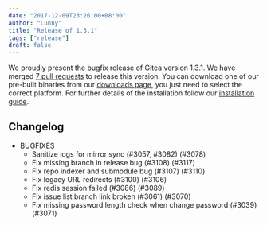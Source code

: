 ```yaml
---
date: "2017-12-09T23:26:00+08:00"
author: "Lunny"
title: "Release of 1.3.1"
tags: ["release"]
draft: false
---
```


We proudly present the bugfix release of Gitea version 1.3.1. We have merged [7 pull requests](https://github.com/go-gitea/gitea/milestone/18?closed=1) to release this version. You can download one of our pre-built binaries from our [downloads page](https://dl.gitea.io/gitea/1.3.1/), you just need to select the correct platform. For further details of the installation follow our [installation guide](https://docs.gitea.io/en-us/install-from-binary/).

<!--more-->

## Changelog

* BUGFIXES
  * Sanitize logs for mirror sync (#3057, #3082) (#3078)
  * Fix missing branch in release bug (#3108) (#3117)
  * Fix repo indexer and submodule bug (#3107) (#3110)
  * Fix legacy URL redirects (#3100) (#3106)
  * Fix redis session failed (#3086) (#3089)
  * Fix issue list branch link broken (#3061) (#3070)
  * Fix missing password length check when change password (#3039) (#3071)

